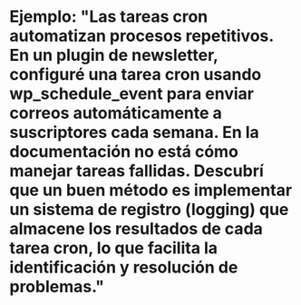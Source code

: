 # Ejemplo: "Las tareas cron automatizan procesos repetitivos. En un plugin de newsletter, configuré una tarea cron usando wp_schedule_event para enviar correos automáticamente a suscriptores cada semana. En la documentación no está cómo manejar tareas fallidas. Descubrí que un buen método es implementar un sistema de registro (logging) que almacene los resultados de cada tarea cron, lo que facilita la identificación y resolución de problemas."